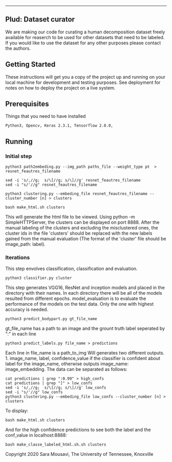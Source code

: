 --------------------------------------------------------------------------- 
Plud: Dataset curator
--------------------------------------------------------------------------- 

We are making our code for curating a human decomposition dataset freely available for reaserch to be used for other datasets that need to be labeled. If you would like to use the dataset for any other purposes please contact 
the authors. 

## Getting Started
These instructions will get you a copy of the project up and running on your local machine for development and testing purposes. See deployment for notes on how to deploy the project on a live system.
## Prerequisites
Things that you need to have installed
```
Python3, Opencv, Keras 2.3.1, Tensorflow 2.0.0, 
```
## Running
### Initial step
```
python3 path2embeding.py --img_path paths_file --weight_type pt  > resnet_feautres_filename
```
```
sed -i 's/,//g;  s/\[//g; s/\]//g' resnet_feautres_filename
sed -i "s/'//g" resnet_feautres_filename
```
```
python3 clustering.py --embeding_file resnet_feautres_filename --cluster_number [n] > clusters
```
```
bash make_html.sh clusters
```
This will generate the html file to be viewed. Using python -m SimpleHTTPServer, the clusters can be displayed on port 8888.
After the manual labeling of the clusters and excluding the misclustered ones, the cluster ids in the file 'clusters' should be replaced with the new labels gained from the manual evaluation (The format of the 'cluster' file should be image_path: label).
### Iterations
This step envolves classification, classification and evaluation.
```
python3 classifier.py cluster 
```
This step generates VGG16, ResNet and inception models and placed in the directory with their names. In each directory there will be all of the models resulted from different epochs. model_evaluation is to evaluate the performance of the models on the test data. Only the one with highest accuracy is needed.
```
python3 predict_bodypart.py gt_file_name
```
gt_file_name has a path to an image and the grount truth label seperated by ":" in each line
```
python3 predict_labels.py file_name > predictions
```
Each line in file_name is a path_to_img
Will generates two different outputs. 1. image_name, label, confidence_value if the classifier is confident about label for the image_name, otherwise outputs image_name: image_embedding. The data can be separated as follows:
```
cat predictions | grep ":0.99" > high_confs 
cat predictions | grep "]" > low_confs
sed -i 's/,//g;  s/\[//g; s/\]//g' low_confs
sed -i "s/'//g" low_confs
python3 clustering.py --embeding_file low_confs --cluster_number [n] > clusters
```
To display:
```
bash make_html.sh clusters
```
And for the high confidence predictions to see both the label and the conf_value in localhost:8888:
```
bash make_classe_labeled_html.sh.sh clusters
```





Copyright 2020 Sara Mousavi, The University of Tennessee, Knoxville
